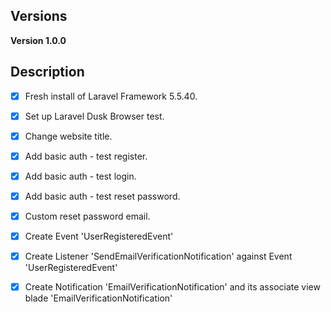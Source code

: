## Versions
**Version 1.0.0**

## Description
- [x] Fresh install of Laravel Framework 5.5.40.
- [x] Set up Laravel Dusk Browser test.
- [x] Change website title.
- [x] Add basic auth - test register.
- [x] Add basic auth - test login.
- [x] Add basic auth - test reset password.
- [x] Custom reset password email.

- [x] Create Event 'UserRegisteredEvent'
- [x] Create Listener 'SendEmailVerificationNotification' against Event 'UserRegisteredEvent'
- [x] Create Notification 'EmailVerificationNotification' and its associate view blade 'EmailVerificationNotification'
